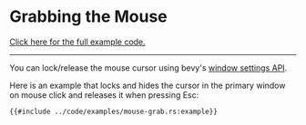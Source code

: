 # Grabbing the Mouse

[Click here for the full example code.](../code/examples/mouse-grab.rs)

---

You can lock/release the mouse cursor using bevy's [window settings API](https://github.com/bevyengine/bevy/blob/latest/examples/window/window_settings.rs).

Here is an example that locks and hides the cursor in the primary window on mouse click and releases it when pressing Esc:

```rust,no_run,noplayground
{{#include ../code/examples/mouse-grab.rs:example}}
```
